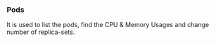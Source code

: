 ### Pods

It is used to list the pods, find the CPU & Memory Usages and change number of replica-sets.

 